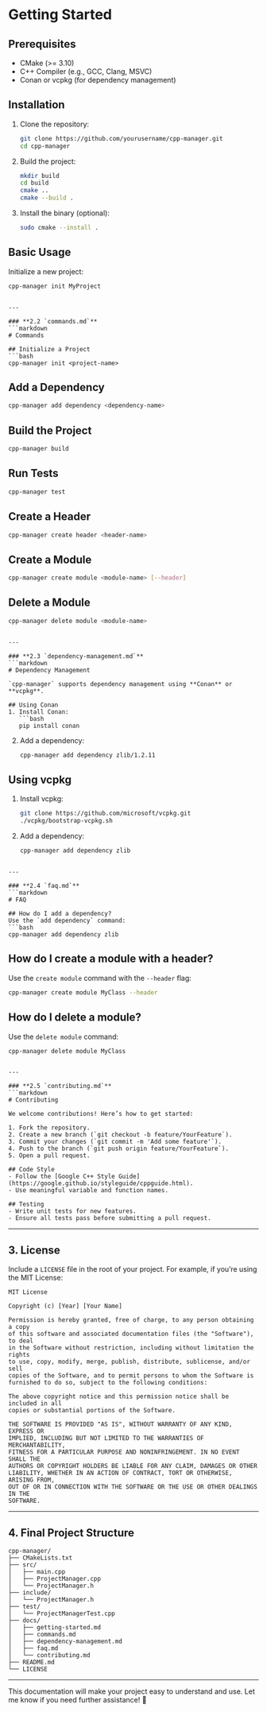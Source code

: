 # Getting Started

## Prerequisites
- CMake (>= 3.10)
- C++ Compiler (e.g., GCC, Clang, MSVC)
- Conan or vcpkg (for dependency management)

## Installation
1. Clone the repository:
   ```bash
   git clone https://github.com/yourusername/cpp-manager.git
   cd cpp-manager
   ```

2. Build the project:
   ```bash
   mkdir build
   cd build
   cmake ..
   cmake --build .
   ```

3. Install the binary (optional):
   ```bash
   sudo cmake --install .
   ```

## Basic Usage
Initialize a new project:
```bash
cpp-manager init MyProject
```
```

---

### **2.2 `commands.md`**
```markdown
# Commands

## Initialize a Project
```bash
cpp-manager init <project-name>
```

## Add a Dependency
```bash
cpp-manager add dependency <dependency-name>
```

## Build the Project
```bash
cpp-manager build
```

## Run Tests
```bash
cpp-manager test
```

## Create a Header
```bash
cpp-manager create header <header-name>
```

## Create a Module
```bash
cpp-manager create module <module-name> [--header]
```

## Delete a Module
```bash
cpp-manager delete module <module-name>
```
```

---

### **2.3 `dependency-management.md`**
```markdown
# Dependency Management

`cpp-manager` supports dependency management using **Conan** or **vcpkg**.

## Using Conan
1. Install Conan:
   ```bash
   pip install conan
   ```

2. Add a dependency:
   ```bash
   cpp-manager add dependency zlib/1.2.11
   ```

## Using vcpkg
1. Install vcpkg:
   ```bash
   git clone https://github.com/microsoft/vcpkg.git
   ./vcpkg/bootstrap-vcpkg.sh
   ```

2. Add a dependency:
   ```bash
   cpp-manager add dependency zlib
   ```
```

---

### **2.4 `faq.md`**
```markdown
# FAQ

## How do I add a dependency?
Use the `add dependency` command:
```bash
cpp-manager add dependency zlib
```

## How do I create a module with a header?
Use the `create module` command with the `--header` flag:
```bash
cpp-manager create module MyClass --header
```

## How do I delete a module?
Use the `delete module` command:
```bash
cpp-manager delete module MyClass
```
```

---

### **2.5 `contributing.md`**
```markdown
# Contributing

We welcome contributions! Here’s how to get started:

1. Fork the repository.
2. Create a new branch (`git checkout -b feature/YourFeature`).
3. Commit your changes (`git commit -m 'Add some feature'`).
4. Push to the branch (`git push origin feature/YourFeature`).
5. Open a pull request.

## Code Style
- Follow the [Google C++ Style Guide](https://google.github.io/styleguide/cppguide.html).
- Use meaningful variable and function names.

## Testing
- Write unit tests for new features.
- Ensure all tests pass before submitting a pull request.
```

---

## **3. License**
Include a `LICENSE` file in the root of your project. For example, if you’re using the MIT License:

```text
MIT License

Copyright (c) [Year] [Your Name]

Permission is hereby granted, free of charge, to any person obtaining a copy
of this software and associated documentation files (the "Software"), to deal
in the Software without restriction, including without limitation the rights
to use, copy, modify, merge, publish, distribute, sublicense, and/or sell
copies of the Software, and to permit persons to whom the Software is
furnished to do so, subject to the following conditions:

The above copyright notice and this permission notice shall be included in all
copies or substantial portions of the Software.

THE SOFTWARE IS PROVIDED "AS IS", WITHOUT WARRANTY OF ANY KIND, EXPRESS OR
IMPLIED, INCLUDING BUT NOT LIMITED TO THE WARRANTIES OF MERCHANTABILITY,
FITNESS FOR A PARTICULAR PURPOSE AND NONINFRINGEMENT. IN NO EVENT SHALL THE
AUTHORS OR COPYRIGHT HOLDERS BE LIABLE FOR ANY CLAIM, DAMAGES OR OTHER
LIABILITY, WHETHER IN AN ACTION OF CONTRACT, TORT OR OTHERWISE, ARISING FROM,
OUT OF OR IN CONNECTION WITH THE SOFTWARE OR THE USE OR OTHER DEALINGS IN THE
SOFTWARE.
```

---

## **4. Final Project Structure**
```
cpp-manager/
├── CMakeLists.txt
├── src/
│   ├── main.cpp
│   ├── ProjectManager.cpp
│   └── ProjectManager.h
├── include/
│   └── ProjectManager.h
├── test/
│   └── ProjectManagerTest.cpp
├── docs/
│   ├── getting-started.md
│   ├── commands.md
│   ├── dependency-management.md
│   ├── faq.md
│   └── contributing.md
├── README.md
└── LICENSE
```

---

This documentation will make your project easy to understand and use. Let me know if you need further assistance! 🚀